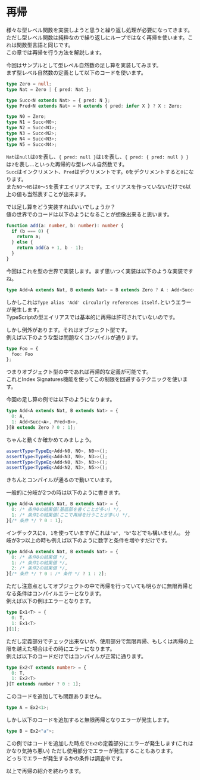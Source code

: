 # 再帰
様々な型レベル関数を実装しようと思うと繰り返し処理が必要になってきます。  
ただし型レベル関数は純粋なので繰り返しにループではなく再帰を使います。これは関数型言語と同じです。  
この章では再帰を行う方法を解説します。

今回はサンプルとして型レベル自然数の足し算を実装してみます。  
まず型レベル自然数の定義として以下のコードを使います。

```ts
type Zero = null;
type Nat = Zero | { pred: Nat };

type Succ<N extends Nat> = { pred: N };
type Pred<N extends Nat> = N extends { pred: infer X } ? X : Zero;

type N0 = Zero;
type N1 = Succ<N0>;
type N2 = Succ<N1>;
type N3 = Succ<N2>;
type N4 = Succ<N3>;
type N5 = Succ<N4>;
```

`Nat`は`null`は`0`を表し、`{ pred: null }`は`1`を表し、`{ pred: { pred: null } }`は`2`を表し…といった再帰的な型レベル自然数です。  
`Succ`はインクリメント、`Pred`はデクリメントです。`0`をデクリメントすると`0`になります。  
また`N0`〜`N5`は`0`〜`5`を表すエイリアスです。エイリアスを作っていないだけで`6`以上の値も当然表すことが出来ます。  

では足し算をどう実装すればいいでしょうか？  
値の世界でのコードは以下のようになることが想像出来ると思います。

```ts
function add(a: number, b: number): number {
  if (b === 0) {
    return a;
  } else {
    return add(a + 1, b - 1);
  }
}
```

今回はこれを型の世界で実装します。まず思いつく実装は以下のような実装ですね。

```ts
type Add<A extends Nat, B extends Nat> = B extends Zero ? A : Add<Succ<A>, Pred<B>>;
```

しかしこれは`Type alias 'Add' circularly references itself.`というエラーが発生します。  
TypeScriptの型エイリアスでは基本的に再帰は許可されていないのです。  

しかし例外があります。それはオブジェクト型です。  
例えば以下のような型は問題なくコンパイルが通ります。  

```ts
type Foo = {
  foo: Foo
};
```

つまりオブジェクト型の中であれば再帰的な定義が可能です。  
これとIndex Signatures機能を使ってこの制限を回避するテクニックを使います。  

今回の足し算の例では以下のようになります。  

```ts
type Add<A extends Nat, B extends Nat> = {
  0: A,
  1: Add<Succ<A>, Pred<B>>,
}[B extends Zero ? 0 : 1];
```

ちゃんと動くか確かめてみましょう。

```ts
assertType<TypeEq<Add<N0, N0>, N0>>();
assertType<TypeEq<Add<N3, N0>, N3>>();
assertType<TypeEq<Add<N0, N3>, N3>>();
assertType<TypeEq<Add<N2, N3>, N5>>();
```

きちんとコンパイルが通るので動いています。

一般的に分岐が2つの時は以下のように書きます。  

```ts
type Add<A extends Nat, B extends Nat> = {
  0: /* 条件0の結果値(基底部を書くことが多い) */,
  1: /* 条件1の結果値(ここで再帰を行うことが多い) */,
}[/* 条件 */ ? 0 : 1];
```

インデックスに`0, 1`を使っていますがこれは`"a", "b"`などでも構いません。
分岐が3つ以上の時も例えば以下のように数字と条件を増やすだけです。

```ts
type Add<A extends Nat, B extends Nat> = {
  0: /* 条件0の結果値 */,
  1: /* 条件1の結果値 */,
  2: /* 条件2の結果値 */,
}[/* 条件 */ ? 0 : /* 条件 */ ? 1 : 2];
```

ただし注意点としてオブジェクトの中で再帰を行っていても明らかに無限再帰となる条件はコンパイルエラーとなります。  
例えば以下の例はエラーとなります。

```ts
type Ex1<T> = {
  0: T,
  1: Ex1<T>
}[1];
```

ただし定義部分でチェック出来ないが、使用部分で無限再帰、もしくは再帰の上限を越えた場合はその時にエラーになります。  
例えば以下のコードだけではコンパイルが正常に通ります。  

```ts
type Ex2<T extends number> = {
  0: T,
  1: Ex2<T>
}[T extends number ? 0 : 1];
```

このコードを追加しても問題ありません。  

```ts
type A = Ex2<1>;
```

しかし以下のコードを追加すると無限再帰となりエラーが発生します。  

```ts
type B = Ex2<"a">;
```

この例ではコードを追加した時点で`Ex2`の定義部分にエラーが発生します(これはかなり気持ち悪い) 
ただし使用部分でエラーが発生することもあります。  
どっちでエラーが発生するかの条件は調査中です。

以上で再帰の紹介を終わります。